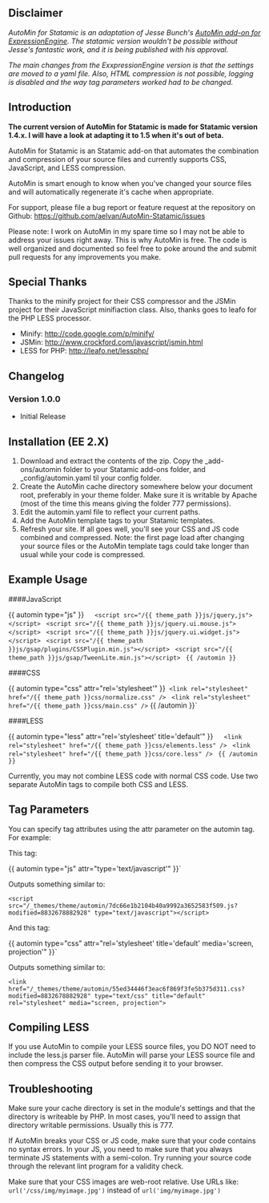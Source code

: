 Disclaimer
---
*AutoMin for Statamic is an adaptation of Jesse Bunch's [AutoMin add-on for ExpressionEngine](https://github.com/bunchjesse/AutoMin). The statamic version wouldn't be possible without Jesse's fantastic work, and it is being published with his approval.*
  
*The main changes from the ExxpressionEngine version is that the settings are moved to a yaml file. Also, HTML compression is not possible, logging is disabled and the way tag parameters worked had to be changed.*


Introduction
---
**The current version of AutoMin for Statamic is made for Statamic version 1.4.x. I will have a look at adapting it to 1.5 when it's out of beta.**

AutoMin for Statamic is an Statamic add-on that automates the combination and compression of your source files and currently supports CSS, JavaScript, and LESS compression.

AutoMin is smart enough to know when you've changed your source files and will automatically regenerate it's cache when appropriate.

For support, please file a bug report or feature request at the repository on Github: https://github.com/aelvan/AutoMin-Statamic/issues

Please note: I work on AutoMin in my spare time so I may not be able to address your issues right away. This is why AutoMin is free. The code is well organized and documented so feel free to poke around the and submit pull requests for any improvements you make.

Special Thanks
---
Thanks to the minify project for their CSS compressor and the JSMin project for their JavaScript minifiaction class. Also, thanks goes to leafo for the PHP LESS processor. 

 - Minify: http://code.google.com/p/minify/
 - JSMin: http://www.crockford.com/javascript/jsmin.html
 - LESS for PHP: http://leafo.net/lessphp/

Changelog
---
### Version 1.0.0
 - Initial Release


Installation (EE 2.X)
---
1. Download and extract the contents of the zip. Copy the _add-ons/automin folder to your Statamic add-ons folder, and _config/automin.yaml til your config folder. 
2. Create the AutoMin cache directory somewhere below your document root, preferably in your theme folder. Make sure it is writable by Apache (most of the time this means giving the folder 777 permissions).
3. Edit the automin.yaml file to reflect your current paths.
4. Add the AutoMin template tags to your Statamic templates. 
5. Refresh your site. If all goes well, you'll see your CSS and JS code combined and compressed. Note: the first page load after changing your source files or the AutoMin template tags could take longer than usual while your code is compressed.

Example Usage
---

####JavaScript

  {{ automin type="js" }}`  
    <script src="/{{ theme_path }}js/jquery,js"></script>`
    <script src="/{{ theme_path }}js/jquery.ui.js"></script>`
    <script src="/{{ theme_path }}js/jquery.ui.mouse.js"></script>`
    <script src="/{{ theme_path }}js/jquery.ui.position.js"></script>`
    <script src="/{{ theme_path }}js/jquery.ui.widget.js"></script>`
    <script src="/{{ theme_path }}js/jquery.ui.draggable.js"></script>`
    <script src="/{{ theme_path }}js/gsap/plugins/CSSPlugin.min.js"></script>`
    <script src="/{{ theme_path }}js/gsap/easing/EasePack.min.js"></script>`
    <script src="/{{ theme_path }}js/gsap/TweenLite.min.js"></script>`
    <script src="/{{ theme_path }}js/main.js"></script>`
  {{ /automin }}`  

####CSS

  {{ automin type="css" attr="rel='stylesheet'" }}`
    <link rel="stylesheet" href="/{{ theme_path }}css/normalize.css" />`
    <link rel="stylesheet" href="/{{ theme_path }}css/core.css" />`
    <link rel="stylesheet" href="/{{ theme_path }}css/main.css" />`
  {{ /automin }}`


####LESS

  {{ automin type="less" attr="rel='stylesheet' title='default'" }}`  
    <link rel="stylesheet" href="/{{ theme_path }}css/elements.less" />`
    <link rel="stylesheet" href="/{{ theme_path }}css/normalize.less" />`
    <link rel="stylesheet" href="/{{ theme_path }}css/core.less" />`
    <link rel="stylesheet" href="/{{ theme_path }}css/main.less" />`
  {{ /automin }}`


Currently, you may not combine LESS code with normal CSS code. Use two separate AutoMin tags to compile both CSS and LESS.


Tag Parameters
---
You can specify tag attributes using the attr parameter on the automin tag. For example:

This tag:

  {{ automin type="js" attr="type='text/javascript'" }}`

Outputs something similar to:

	<script src="/_themes/theme/automin/7dc66e1b2104b40a9992a3652583f509.js?modified=8832678882928" type="text/javascript"></script>

And this tag:

  {{ automin type="css" attr="rel='stylesheet' title='default' media='screen, projection'" }}`  

Outputs something similar to:

	<link href="/_themes/theme/automin/55ed34446f3eac6f869f3fe5b375d311.css?modified=8832678882928" type="text/css" title="default" rel="stylesheet" media="screen, projection">


Compiling LESS
---
If you use AutoMin to compile your LESS source files, you DO NOT need to include the less.js parser file. AutoMin will parse your LESS source file and then compress the CSS output before sending it to your browser.


Troubleshooting
---
Make sure your cache directory is set in the module's settings and that the directory is writeable by PHP. In most cases, you'll need to assign that directory writable permissions. Usually this is 777.

If AutoMin breaks your CSS or JS code, make sure that your code contains no syntax errors. In your JS, you need to make sure that you always terminate JS statements with a semi-colon. Try running your source code through the relevant lint program for a validity check.

Make sure that your CSS images are web-root relative. Use URLs like: `url('/css/img/myimage.jpg')` instead of `url('img/myimage.jpg')`
